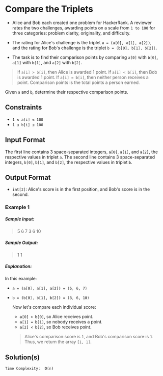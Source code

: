 # Compare the Triplets

- Alice and Bob each created one problem for HackerRank. A reviewer rates the two challenges, awarding points on a scale from `1 to 100` for three categories: problem clarity, originality, and difficulty.

- The rating for Alice's challenge is the triplet `a = (a[0], a[1], a[2])`, and the rating for Bob's challenge is the triplet `b = (b[0], b[1], b[2])`.

- The task is to find their comparison points by comparing `a[0]` with `b[0]`, `a[1]` with `b[1]`, and `a[2]` with `b[2]`.

> If `a[i] > b[i]`, then Alice is awarded 1 point.
  If `a[i] < b[i]`, then Bob is awarded 1 point.
  If `a[i] = b[i]`, then neither person receives a point.
  Comparison points is the total points a person earned.

Given `a` and `b`, determine their respective comparison points.

## Constraints

- `1 ≤ a[i] ≤ 100`
- `1 ≤ b[i] ≤ 100`

## Input Format

The first line contains 3 space-separated integers, `a[0]`, `a[1]`, and `a[2]`, the respective values in triplet `a`.
The second line contains 3 space-separated integers, `b[0]`, `b[1]`, and `b[2]`, the respective values in triplet `b`.

## Output Format

- `int[2]`: Alice's score is in the first position, and Bob's score is in the second.

### Example 1

  ##### Sample Input:
  > 5 6 7
    3 6 10

  ##### Sample Output:
  > 1 1

  ##### Explanation:

  In this example:

- `a = (a[0], a[1], a[2]) = (5, 6, 7)`
- `b = (b[0], b[1], b[2]) = (3, 6, 10)`

  Now let's compare each individual score:

  - `a[0] > b[0]`, so Alice receives  point.
  - `a[1] = b[1]`, so nobody receives a point.
  - `a[2] < b[2]`, so Bob receives  point.

  > Alice's comparison score is `1`, and Bob's comparison score is `1`. Thus, we return the array `[1, 1]`.

## Solution(s)

`Time Complexity:  O(n)`
